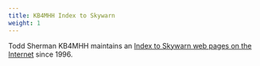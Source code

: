 ```yaml
---
title: KB4MHH Index to Skywarn
weight: 1
---
```

Todd Sherman KB4MHH maintains an
[Index to Skywarn web pages on the Internet](http://afn.org/~afn09444/weather/skywarn.html)
since 1996.

